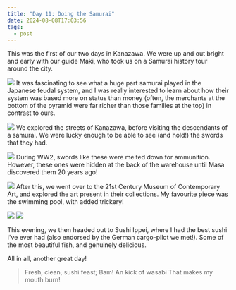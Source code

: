 ```yaml
---
title: "Day 11: Doing the Samurai"
date: 2024-08-08T17:03:56
tags:
  - post
---
```

 This was the first of our two days in Kanazawa. We were up and out bright and early with our guide Maki, who took us on a Samurai history tour around the city. 

![](/japan/media/1000020142.jpg)
It was fascinating to see what a huge part samurai played in the Japanese feudal system, and I was really interested to learn about how their system was based more on status than money (often, the merchants at the bottom of the pyramid were far richer than those families at the top) in contrast to ours.

![](/japan/media/1000020168.jpg)
We explored the streets of Kanazawa, before visiting the descendants of a samurai. We were lucky enough to be able to see (and hold!) the swords that they had. 

![](/japan/media/1000020192.jpg)
During WW2, swords like these were melted down for ammunition. However, these ones were hidden at the back of the warehouse until Masa discovered them 20 years ago!

![](/japan/media/1000020201.jpg)
After this, we went over to the 21st Century Museum of Contemporary Art, and explored the art present in their collections. My favourite piece was the swimming pool, with added trickery!

![](/japan/media/1000020240.jpg)
![](/japan/media/1000020257.jpg)

This evening, we then headed out to Sushi Ippei, where I had the best sushi I've ever had (also endorsed by the German cargo-pilot we met!). Some of the most beautiful fish, and genuinely delicious.


All in all, another great day!

> Fresh, clean, sushi feast;
> Bam! An kick of wasabi
> That makes my mouth burn!
